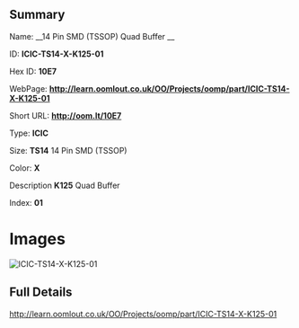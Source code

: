 

## Summary
 
Name: __14 Pin SMD (TSSOP) Quad Buffer __

ID: __ICIC-TS14-X-K125-01__

Hex ID: __10E7__

WebPage: __http://learn.oomlout.co.uk/OO/Projects/oomp/part/ICIC-TS14-X-K125-01__

Short URL: __http://oom.lt/10E7__


Type: __ICIC__  

Size: __TS14__ 14 Pin SMD (TSSOP) 

Color: __X__  

Description __K125__ Quad Buffer 

Index: __01__


 # Images
![ICIC-TS14-X-K125-01](http://oomlout.com/oomp-gen/parts/ICIC-TS14-X-K125-01/ICIC-TS14-X-K125-01_420.jpg)



 ## Full Details

 http://learn.oomlout.co.uk/OO/Projects/oomp/part/ICIC-TS14-X-K125-01














